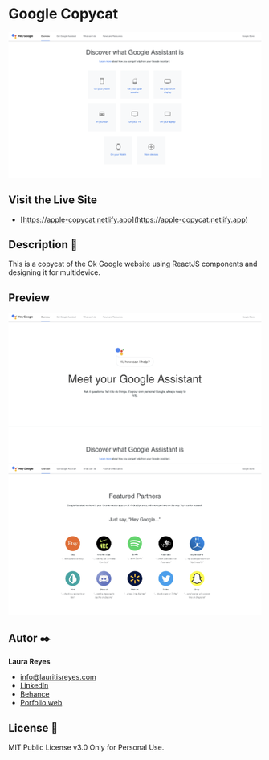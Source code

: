 # Google Copycat
![Imagen del proyecto](https://github.com/lauritisreyes/google-copycat/blob/main/public/assets/screenshot-1.png)

## Visit the Live Site
- [https://apple-copycat.netlify.app](https://apple-copycat.netlify.app)

## Description 📑

This is a copycat of the Ok Google website using ReactJS components and designing it for multidevice.

## Preview

![Captura del proyecto](https://github.com/lauritisreyes/google-copycat/blob/main/public/assets/screenshot-2.png)
![Captura del proyecto](https://github.com/lauritisreyes/google-copycat/blob/main/public/assets/screenshot-3.png)

## Autor ✒️
**Laura Reyes**

* [info@lauritisreyes.com](info@lauritisreyes.com)
* [LinkedIn](https://www.linkedin.com/in/laura-reyes-sanz/)
* [Behance](https://www.behance.net/lauritisreyes)
* [Porfolio web](https://lauritisreyes.com)

  
## License 📄
MIT Public License v3.0
Only for Personal Use.

